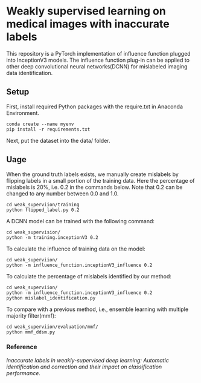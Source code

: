 # Weakly supervised learning on medical images with inaccurate labels 
This repository is a PyTorch implementation of influence function plugged into InceptionV3 models. The influence function plug-in can be applied to other deep convolutional neural networks(DCNN) for mislabeled imaging data identification.

## Setup
First, install required Python packages with the require.txt in Anaconda Environment.
```
conda create --name myenv
pip install -r requirements.txt
```

Next, put the dataset into the data/ folder.

## Uage
When the ground truth labels exists, we manually create mislabels by flipping labels in a small portion of the training data. Here the percentage of mislabels is 20%, i.e. 0.2 in the commands below. Note that 0.2 can be changed to any number between 0.0 and 1.0. 
```
cd weak_superviion/training
python flipped_label.py 0.2
```

A DCNN model can be trained with the following command:
```
cd weak_supervision/
python -m training.inceptionV3 0.2
```

To calculate the influence of training data on the model:
```
cd weak_superviion/
python -m influence_function.inceptionV3_influence 0.2
```

To calculate the percentage of mislabels identified by our method:
```
cd weak_superviion/
python -m influence_function.inceptionV3_influence 0.2
python mislabel_identification.py
```


To compare with a previous method, i.e., ensemble learning with multiple majority filter(mmf):
```
cd weak_superviion/evaluation/mmf/
python mmf_ddsm.py
```


### Reference 
*Inaccurate labels in weakly-supervised deep learning: Automatic identification and correction and their impact on classification performance*.


